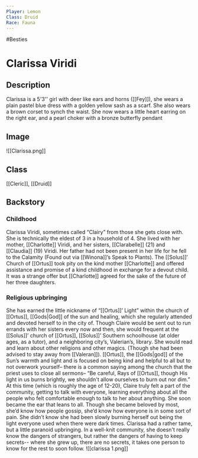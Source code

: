 ```yaml
---
Player: Lemon
Class: Druid
Race: Fauna
---
```

#Besties
# Clarissa Viridi
## Description
Clarissa is a 5'3'' girl with deer like ears and horns ([[Fey]]), she wears a plain pastel blue dress with a golden yellow sash as a scarf. She also wears a brown corset to synch the waist. She now wears a little heart earring on the right ear, and a pearl choker with a bronze butterfly pendant
## Image
![[Clarissa.png]]
## Class
[[Cleric]], [[Druid]]
## Backstory
### Childhood
Clarissa Viridi, sometimes called “Clairy” from those she gets close with. She is technically the eldest of 3 in a household of 4. She lived with her mother, [[Charlotte]] Viridi, and her sisters, [[Clarabelle]] (21) and [[Claudia]] (19) Viridi. Her father had not been present in her life for he fell to the Calamity (Found out via [[Winona]]’s Speak to Plants). The [[Solus]]’ Church of [[Ortus]] took pity on the kind mother [[Charlotte]] and offered assistance and promise of a kind childhood in exchange for a devout child. It was a strange offer but [[Charlotte]] agreed for the sake of the future of her three daughters.

### Religious upbringing
She has earned the little nickname of “[[Ortus]]’ Light” within the church of [[Ortus]], [[Gods|God]] of the sun and healing, which she regularly attended and devoted herself to in the city of. Though Claire would be sent out to run errands with her sisters every now and then, she would frequent at the [[Solus]]’ church of [[Ortus]], [[Solus]]’ Southern schoolhouse (at older ages, as a tutor), and a neighboring city’s, Valerian’s, library. She would read and learn about other religions and other magics. (Though she had been advised to stay away from [[Valeran]]). [[Ortus]], the [[Gods|god]] of the Sun’s warmth and light and is focused on being kind and helpful to all but to not overwork yourself– there is a common saying among the church that the priest uses to close all sermons– “Be careful, Rays of [[Ortus]], though His light in us burns brightly, we shouldn't allow ourselves to burn out nor dim.” At this time (which is roughly the age of 12-20), Claire truly felt a part of the community, getting to talk with everyone, learning everything about all the people who felt comfortable enough to talk to her about anything. She soon became the ear that leans to all. Though she became beloved by most, she’d know how people gossip, she’d know how everyone is in some sort of pain. She didn’t know she had been slowly burning herself out being the light everyone used when there were dark times. Clarissa had a rather tame, but a little paranoid upbringing. In a well-knit community, she doesn't really know the dangers of strangers, but rather the dangers of having to keep secrets-- where she grew up, there are no secrets, it takes one person to know for the rest to soon follow.
![[clarissa 1.png]]